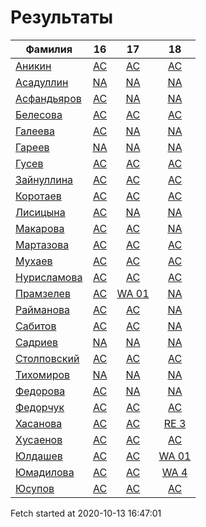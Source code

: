 # Результаты
Фамилия | 16| 17| 18
---|:---:|:---:|:---:
[Аникин](Аникин/README.md)  | [AC](Аникин/16.md) | [AC](Аникин/17.md) | [AC](Аникин/18.md)
[Асадуллин](Асадуллин/README.md)  | [NA](Асадуллин/16.md) | [NA](Асадуллин/17.md) | [NA](Асадуллин/18.md)
[Асфандьяров](Асфандьяров/README.md)  | [AC](Асфандьяров/16.md) | [NA](Асфандьяров/17.md) | [NA](Асфандьяров/18.md)
[Белесова](Белесова/README.md)  | [AC](Белесова/16.md) | [AC](Белесова/17.md) | [AC](Белесова/18.md)
[Галеева](Галеева/README.md)  | [AC](Галеева/16.md) | [NA](Галеева/17.md) | [NA](Галеева/18.md)
[Гареев](Гареев/README.md)  | [NA](Гареев/16.md) | [NA](Гареев/17.md) | [NA](Гареев/18.md)
[Гусев](Гусев/README.md)  | [AC](Гусев/16.md) | [AC](Гусев/17.md) | [AC](Гусев/18.md)
[Зайнуллина](Зайнуллина/README.md)  | [AC](Зайнуллина/16.md) | [AC](Зайнуллина/17.md) | [AC](Зайнуллина/18.md)
[Коротаев](Коротаев/README.md)  | [AC](Коротаев/16.md) | [AC](Коротаев/17.md) | [AC](Коротаев/18.md)
[Лисицына](Лисицына/README.md)  | [AC](Лисицына/16.md) | [NA](Лисицына/17.md) | [NA](Лисицына/18.md)
[Макарова](Макарова/README.md)  | [AC](Макарова/16.md) | [AC](Макарова/17.md) | [NA](Макарова/18.md)
[Мартазова](Мартазова/README.md)  | [AC](Мартазова/16.md) | [AC](Мартазова/17.md) | [AC](Мартазова/18.md)
[Мухаев](Мухаев/README.md)  | [AC](Мухаев/16.md) | [AC](Мухаев/17.md) | [AC](Мухаев/18.md)
[Нурисламова](Нурисламова/README.md)  | [AC](Нурисламова/16.md) | [AC](Нурисламова/17.md) | [AC](Нурисламова/18.md)
[Прамзелев](Прамзелев/README.md)  | [AC](Прамзелев/16.md) | [WA 01](Прамзелев/17.md) | [NA](Прамзелев/18.md)
[Райманова](Райманова/README.md)  | [AC](Райманова/16.md) | [AC](Райманова/17.md) | [NA](Райманова/18.md)
[Сабитов](Сабитов/README.md)  | [AC](Сабитов/16.md) | [AC](Сабитов/17.md) | [NA](Сабитов/18.md)
[Садриев](Садриев/README.md)  | [NA](Садриев/16.md) | [NA](Садриев/17.md) | [NA](Садриев/18.md)
[Столповский](Столповский/README.md)  | [AC](Столповский/16.md) | [AC](Столповский/17.md) | [AC](Столповский/18.md)
[Тихомиров](Тихомиров/README.md)  | [NA](Тихомиров/16.md) | [NA](Тихомиров/17.md) | [NA](Тихомиров/18.md)
[Федорова](Федорова/README.md)  | [AC](Федорова/16.md) | [NA](Федорова/17.md) | [NA](Федорова/18.md)
[Федорчук](Федорчук/README.md)  | [AC](Федорчук/16.md) | [AC](Федорчук/17.md) | [AC](Федорчук/18.md)
[Хасанова](Хасанова/README.md)  | [AC](Хасанова/16.md) | [AC](Хасанова/17.md) | [RE 3](Хасанова/18.md)
[Хусаенов](Хусаенов/README.md)  | [AC](Хусаенов/16.md) | [AC](Хусаенов/17.md) | [AC](Хусаенов/18.md)
[Юлдашев](Юлдашев/README.md)  | [AC](Юлдашев/16.md) | [AC](Юлдашев/17.md) | [WA 01](Юлдашев/18.md)
[Юмадилова](Юмадилова/README.md)  | [AC](Юмадилова/16.md) | [AC](Юмадилова/17.md) | [WA 4](Юмадилова/18.md)
[Юсупов](Юсупов/README.md)  | [AC](Юсупов/16.md) | [AC](Юсупов/17.md) | [AC](Юсупов/18.md)

Fetch started at 2020-10-13 16:47:01
